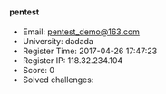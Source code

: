 #### pentest  

* Email: pentest_demo@163.com  
* University: dadada  
* Register Time: 2017-04-26 17:47:23  
* Register IP: 118.32.234.104  
* Score: 0  
* Solved challenges: 
